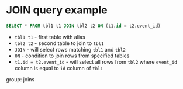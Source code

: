# JOIN query example

```sql
SELECT * FROM tbl1 t1 JOIN tbl2 t2 ON (t1.id = t2.event_id)
```

- `tbl1 t1` - first table with alias
- `tbl2 t2` - second table to join to `tbl1`
- `JOIN` - will select rows matching `tbl1` and `tbl2`
- `ON` - condition to join rows from specified tables
- `t1.id = t2.event_id` - will select all rows from `tbl2` where `event_id` column is equal to `id` column of `tbl1` 

group: joins



